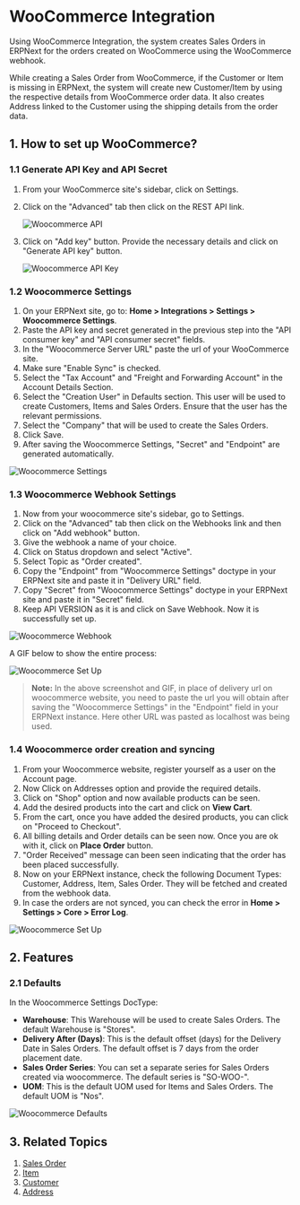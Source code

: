 <!-- add-breadcrumbs -->
# WooCommerce Integration

Using WooCommerce Integration, the system creates Sales Orders in ERPNext for the orders created on WooCommerce using the WooCommerce webhook.

While creating a Sales Order from WooCommerce, if the Customer or Item is missing in ERPNext, the system will create new Customer/Item by using the respective details from WooCommerce order data. It also creates Address linked to the Customer using the shipping details from the order data.

## 1. How to set up WooCommerce?

### 1.1 Generate API Key and API Secret

1. From your WooCommerce site's sidebar, click on Settings.
2. Click on the "Advanced" tab then click on the REST API link.

    ![Woocommerce API](/docs/assets/img/erpnext_integrations/wc-add-key.png)

3. Click on "Add key" button. Provide the necessary details and click on "Generate API key" button.

    ![Woocommerce API Key](/docs/assets/img/erpnext_integrations/wc-generate-keys.png)

### 1.2 Woocommerce Settings

1. On your ERPNext site, go to: **Home > Integrations > Settings > Woocommerce Settings**.
2. Paste the API key and secret generated in the previous step into the "API consumer key" and "API consumer secret" fields.
3. In the "Woocommerce Server URL" paste the url of your WooCommerce site.
4. Make sure "Enable Sync" is checked.
5. Select the "Tax Account" and "Freight and Forwarding Account" in the Account Details Section.
6. Select the "Creation User" in Defaults section. This user will be used to create Customers, Items and Sales Orders. Ensure that the user has the relevant permissions.
7. Select the "Company" that will be used to create the Sales Orders.
8. Click Save.
9. After saving the Woocommerce Settings, "Secret" and "Endpoint" are generated automatically.

![Woocommerce Settings](/docs/assets/img/erpnext_integrations/woocommerce-settings.png)

### 1.3 Woocommerce Webhook Settings

1. Now from your woocommerce site's sidebar, go to Settings.
2. Click on the "Advanced" tab then click on the Webhooks link and then click on "Add webhook" button.
3. Give the webhook a name of your choice.
4. Click on Status dropdown and select "Active".
5. Select Topic as "Order created".
6. Copy the "Endpoint" from "Woocommerce Settings" doctype in your ERPNext site and paste it in "Delivery URL" field.
7. Copy "Secret" from "Woocommerce Settings" doctype in your ERPNext site and paste it in "Secret" field.
8. Keep API VERSION as it is and click on Save Webhook. Now it is successfully set up.

![Woocommerce Webhook](/docs/assets/img/erpnext_integrations/wc-webhook.png)

A GIF below to show the entire process:

![Woocommerce Set Up](/docs/assets/img/erpnext_integrations/woocommerce-setup.gif)

> **Note:** In the above screenshot and GIF, in place of delivery url on woocommerce website, you need to paste the url you will obtain after saving the "Woocommerce Settings" in the "Endpoint" field in your ERPNext instance. Here other URL was pasted as localhost was being used.

### 1.4 Woocommerce order creation and syncing

1. From your Woocommerce website, register yourself as a user on the Account page.
2. Now Click on Addresses option and provide the required details.
3. Click on "Shop" option and now available products can be seen.
4. Add the desired products into the cart and click on **View Cart**.
5. From the cart, once you have added the desired products, you can click on "Proceed to Checkout".
6. All billing details and Order details can be seen now. Once you are ok with it, click on **Place Order** button.
7. "Order Received" message can been seen indicating that the order has been placed successfully.
8. Now on your ERPNext instance, check the following Document Types: Customer, Address, Item, Sales Order. They will be fetched and created from the webhook data.
9. In case the orders are not synced, you can check the error in **Home > Settings > Core > Error Log**.

![Woocommerce Set Up](/docs/assets/img/erpnext_integrations/woocommerce-order.gif)

## 2. Features

### 2.1 Defaults

In the Woocommerce Settings DocType:

- **Warehouse**: This Warehouse will be used to create Sales Orders. The default Warehouse is "Stores".
- **Delivery After (Days)**: This is the default offset (days) for the Delivery Date in Sales Orders. The default offset is 7 days from the order placement date.
- **Sales Order Series**: You can set a separate series for Sales Orders created via woocommerce. The default series is "SO-WOO-".
- **UOM**: This is the default UOM used for Items and Sales Orders. The default UOM is "Nos".

![Woocommerce Defaults](/docs/assets/img/erpnext_integrations/wc-defaults.png)

## 3. Related Topics
1. [Sales Order](/docs/user/manual/en/selling/sales-order)
2. [Item](/docs/user/manual/en/stock/item)
3. [Customer](/docs/user/manual/en/CRM/customer)
4. [Address](/docs/user/manual/en/CRM/address)

